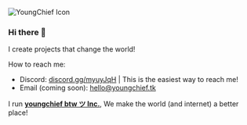 ![YoungChief Icon](https://youngcdn.tk/youngchief%20btw%20%E3%83%84/%20YoungChief%20-%20460x460.png "YoungChief Icon")
### Hi there 👋

I create projects that change the world!

How to reach me:
  - Discord: [discord.gg/myuyJqH](https://discord.gg/myuyJqH) | This is the easiest way to reach me!
  - Email (coming soon): [hello@youngchief.tk](mailto:hello@youngchief.tk)
  
I run **[youngchief btw ツ Inc.](https://inc.youngchief.tk)**, We make the world (and internet) a better place!

<!--
**youngchief-btw/youngchief-btw** is a ✨ _special_ ✨ repository because its `README.md` (this file) appears on your GitHub profile.

Here are some ideas to get you started:

- 🔭 I’m currently working on ...
- 🌱 I’m currently learning ...
- 👯 I’m looking to collaborate on ...
- 🤔 I’m looking for help with ...
- 💬 Ask me about ...
- 📫 How to reach me: ...
- 😄 Pronouns: ...
- ⚡ Fun fact: ...
-->
